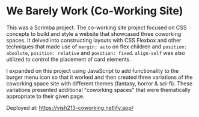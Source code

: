# We Barely Work (Co-Working Site)

This was a Scrimba project. The co-working site project focused on CSS concepts to build and style a website that showcased three coworking spaces. It delved into constructing layouts with CSS Flexbox and other techniques that made use of `margin: auto` on flex children and `position: absolute`, `position: relative` and `position: fixed`. `align-self` was also utilized to control the placement of card elements.

I expanded on this project using JavaScript to add functionality to the burger menu icon so that it worked and then created three variations of the coworking space site with different themes (fantasy, horror & sci-fi). These variations presented additional "coworking spaces" that were thematically appropriate to their given page.


Deployed at: https://vish213-coworking.netlify.app/